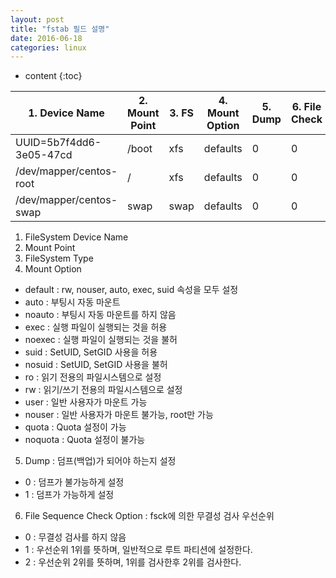 ```yaml
---
layout: post
title: "fstab 필드 설명"
date: 2016-06-18
categories: linux
---
```


* content
{:toc}

|1. Device Name				|2. Mount Point	|3. FS	|4. Mount Option	|5. Dump	|6. File Check	|
|---------------------------|---------------|-------|-------------------|-----------|---------------|
|UUID=5b7f4dd6-3e05-47cd	|/boot			|xfs	|defaults			|0			|0				|
|/dev/mapper/centos-root	|/				|xfs	|defaults			|0			|0				|
|/dev/mapper/centos-swap	|swap			|swap	|defaults			|0			|0				|

1. FileSystem Device Name
2. Mount Point
3. FileSystem Type
4. Mount Option
  - default	: rw, nouser, auto, exec, suid 속성을 모두 설정
  - auto	: 부팅시 자동 마운트
  - noauto	: 부팅시 자동 마운트를 하지 않음
  - exec	: 실행 파일이 실행되는 것을 허용
  - noexec	: 실행 파일이 실행되는 것을 불허
  - suid	: SetUID, SetGID 사용을 허용
  - nosuid	: SetUID, SetGID 사용을 불허
  - ro		: 읽기 전용의 파일시스템으로 설정
  - rw		: 읽기/쓰기 전용의 파일시스템으로 설정
  - user	: 일반 사용자가 마운트 가능
  - nouser	: 일반 사용자가 마운트 불가능, root만 가능
  - quota	: Quota 설정이 가능
  - noquota	: Quota 설정이 불가능
5. Dump : 덤프(백업)가 되어야 하는지 설정
  - 0		: 덤프가 불가능하게 설정
  - 1		: 덤프가 가능하게 설정
6. File Sequence Check Option : fsck에 의한 무결성 검사 우선순위
  - 0		: 무결성 검사를 하지 않음
  - 1		: 우선순위 1위를 뜻하며, 일반적으로 루트 파티션에 설정한다.
  - 2		: 우선순위 2위를 뜻하며, 1위를 검사한후 2위를 검사한다.
